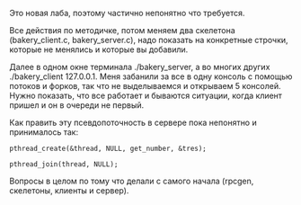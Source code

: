 Это новая лаба, поэтому частично непонятно что требуется.
 
Все действия по методичке, потом меняем два скелетона (bakery_client.c, bakery_server.c), надо показать на конкретные строчки, которые не менялись и которые вы добавили.

Далее в одном окне терминала ./bakery_server, а во многих других ./bakery_client 127.0.0.1. Меня забанили за все в одну консоль с помощью потоков и форков, так что не выделываемся и открываем 5 консолей. Нужно показать, что все работает и бываются ситуации, когда клиент пришел и он в очереди не первый.

Как править эту псевдопоточность в сервере пока непонятно и принималось так:
```
pthread_create(&thread, NULL, get_number, &tres);

pthread_join(thread, NULL);
```

Вопросы в целом по тому что делали с самого начала (rpcgen, скелетоны, клиенты и сервер).
